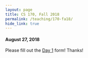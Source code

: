 ```yaml
---
layout: page
title: CS 170, Fall 2018
permalink: /teaching/170-fa18/
hide_link: true
---
```


#### August 27, 2018

Please fill out the [Day 1](https://goo.gl/forms/vLHCef17N6W4scoa2) form! Thanks!
